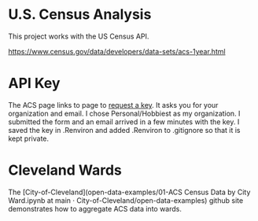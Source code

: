 # U.S. Census Analysis

This project works with the US Census API.

https://www.census.gov/data/developers/data-sets/acs-1year.html

# API Key

The ACS page links to page to [request a key](https://www.census.gov/data/developers/api-key.html). It asks you for your organization and email. I chose Personal/Hobbiest as my organization. I submitted the form and an email arrived in a few minutes with the key. I saved the key in .Renviron and added .Renviron to .gitignore so that it is kept private.

# Cleveland Wards

The [City-of-Cleveland](open-data-examples/01-ACS Census Data by City Ward.ipynb at main · City-of-Cleveland/open-data-examples) github site demonstrates how to aggregate ACS data into wards.

